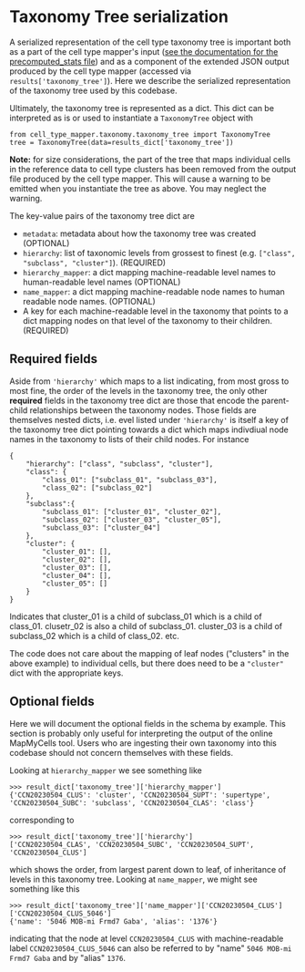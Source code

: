 # Taxonomy Tree serialization

A serialized representation of the cell type taxonomy tree is important
both as a part of the cell type mapper's input
([see the documentation for the precomputed_stats file](precomputed_stats_file.md)) and as a component of the extended JSON
output produced by the cell type mapper (accessed via
`results['taxonomy_tree']`). Here we describe the serialized
representation of the taxonomy tree used by this codebase.

Ultimately, the taxonomy tree is represented as a dict. This dict can be
interpreted as is or used to instantiate a `TaxonomyTree` object with

```
from cell_type_mapper.taxonomy.taxonomy_tree import TaxonomyTree
tree = TaxonomyTree(data=results_dict['taxonomy_tree'])
```

**Note:** for size considerations, the part of the tree that maps individual
cells in the reference data to cell type clusters has been removed from the
output file produced by the cell type mapper. This will cause a warning to be
emitted when you instantiate the tree as above. You may neglect the warning.

The key-value pairs of the taxonomy tree dict are

- `metadata`: metadata about how the taxonomy tree was created (OPTIONAL)
- `hierarchy`: list of taxonomic levels from grossest to finest (e.g.
`["class", "subclass", "cluster"]`). (REQUIRED)
- `hierarchy_mapper`: a dict mapping machine-readable level names to
human-readable level names (OPTIONAL)
- `name_mapper`: a dict mapping machine-readable node names to human readable node names. (OPTIONAL)
- A key for each machine-readable level in the taxonomy that points to a dict
mapping nodes on that level of the taxonomy to their children. (REQUIRED)

## Required fields

Aside from `'hierarchy'` which maps to a list indicating, from most gross to
most fine, the order of the levels in the taxonomy tree, the only other
**required** fields in the taxonomy tree dict are those that encode the
parent-child relationships between the taxonomy nodes. Those fields are
themselves nested dicts, i.e. evel listed under `'hierarchy'` is itself
a key of the taxonomy tree dict pointing towards a dict which maps indivdiual
node names in the taxonomy to lists of their child nodes. For instance

```
{
    "hierarchy": ["class", "subclass", "cluster"],
    "class": {
        "class_01": ["subclass_01", "subclass_03"],
        "class_02": ["subclass_02"]
    },
    "subclass":{
        "subclass_01": ["cluster_01", "cluster_02"],
        "subclass_02": ["cluster_03", "cluster_05"],
        "subclass_03": ["cluster_04"]
    },
    "cluster": {
        "cluster_01": [],
        "cluster_02": [],
        "cluster_03": [],
        "cluster_04": [],
        "cluster_05": []
    }
}

```

Indicates that cluster_01 is a child of subclass_01 which is a child of
class_01. clusetr_02 is also a child of subclass_01. cluster_03 is a child of
subclass_02 which is a child of class_02. etc.

The code does not care about the mapping of leaf nodes ("clusters" in the
above example) to individual cells, but there does need to be a `"cluster"`
dict with the appropriate keys.


## Optional fields

Here we will document the optional fields in the schema by example. This section
is probably only useful for interpreting the output of the online MapMyCells
tool. Users who are ingesting their own taxonomy into this codebase should not
concern themselves with these fields.

Looking at `hierarchy_mapper` we see something like

```
>>> result_dict['taxonomy_tree']['hierarchy_mapper']
{'CCN20230504_CLUS': 'cluster', 'CCN20230504_SUPT': 'supertype', 'CCN20230504_SUBC': 'subclass', 'CCN20230504_CLAS': 'class'}
```

corresponding to

```
>>> result_dict['taxonomy_tree']['hierarchy']
['CCN20230504_CLAS', 'CCN20230504_SUBC', 'CCN20230504_SUPT', 'CCN20230504_CLUS']
```

which shows the order, from largest parent down to leaf, of inheritance of
levels in this taxonomy tree. Looking at `name_mapper`, we might see something like this

```
>>> result_dict['taxonomy_tree']['name_mapper']['CCN20230504_CLUS']['CCN20230504_CLUS_5046']
{'name': '5046 MOB-mi Frmd7 Gaba', 'alias': '1376'}
```

indicating that the node at level `CCN20230504_CLUS` with machine-readable
label `CCN20230504_CLUS_5046` can also be referred to by
"name" `5046 MOB-mi Frmd7 Gaba` and by "alias" `1376`.
